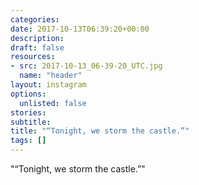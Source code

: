 ```yaml
---
categories:
date: 2017-10-13T06:39:20+00:00
description:
draft: false
resources:
- src: 2017-10-13_06-39-20_UTC.jpg
  name: "header"
layout: instagram
options:
  unlisted: false
stories:
subtitle:
title: "“Tonight, we storm the castle.”"
tags: []
---
```


"“Tonight, we storm the castle.”"
